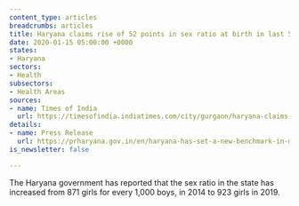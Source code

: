 ```yaml
---
content_type: articles
breadcrumbs: articles
title: Haryana claims rise of 52 points in sex ratio at birth in last 5 years
date: 2020-01-15 05:00:00 +0000
states:
- Haryana
sectors:
- Health
subsectors:
- Health Areas
sources:
- name: Times of India
  url: https://timesofindia.indiatimes.com/city/gurgaon/haryana-claims-rise-of-52-points-in-sex-ratio-at-birth-in-last-5-years/articleshow/73201414.cms
details:
- name: Press Release
  url: https://prharyana.gov.in/en/haryana-has-set-a-new-benchmark-in-male-female-sex-ratio-as-the-state-has-witnessed-a-remarkable
is_newsletter: false

---
```

The Haryana government has reported that the sex ratio in the state has increased from 871 girls for every 1,000 boys, in 2014 to 923 girls in 2019.
